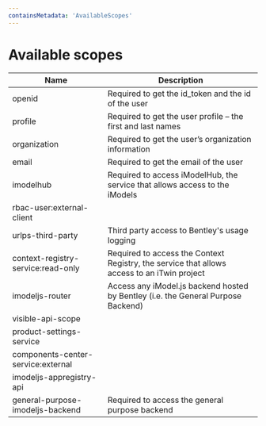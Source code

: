 ```yaml
---
containsMetadata: 'AvailableScopes'
---
```



# Available scopes

| Name                     | Description                                                                                  |
|--------------------------|----------------------------------------------------------------------------------------------|
| openid                   | Required to get the id_token and the id of the user                                          |
| profile                  | Required to get the user profile – the first and last names                                  |
| organization             | Required to get the user’s organization information                                          |
| email                    | Required to get the email of the user                                                        |
| imodelhub                | Required to access iModelHub, the service that allows access to the iModels                  |
| rbac-user:external-client |                                                                                             |
| urlps-third-party        | Third party access to Bentley's usage logging                                                |
| context-registry-service:read-only | Required to access the Context Registry, the service that allows access to an iTwin project |
| imodeljs-router          | Access any iModel.js backend hosted by Bentley (i.e. the General Purpose Backend)            |
| visible-api-scope        |                                                                                              |
| product-settings-service |                                                                                              |
| components-center-service:external |                                                                                    |
| imodeljs-appregistry-api |                                                                                              |
| general-purpose-imodeljs-backend | Required to access the general purpose backend                                       |